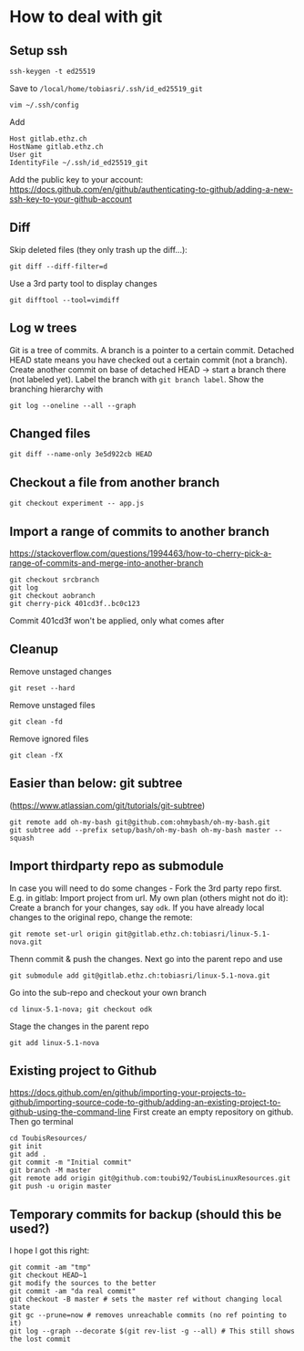 # How to deal with git

## Setup ssh
	ssh-keygen -t ed25519
	
Save to `/local/home/tobiasri/.ssh/id_ed25519_git`

	vim ~/.ssh/config
	
Add

	Host gitlab.ethz.ch
	HostName gitlab.ethz.ch
	User git
	IdentityFile ~/.ssh/id_ed25519_git

Add the public key to your account: 
https://docs.github.com/en/github/authenticating-to-github/adding-a-new-ssh-key-to-your-github-account

## Diff
Skip deleted files (they only trash up the diff...):

	git diff --diff-filter=d

Use a 3rd party tool to display changes

	git difftool --tool=vimdiff
	
## Log w trees
Git is a tree of commits.
A branch is a pointer to a certain commit.
Detached HEAD state means you have checked out a certain commit (not a branch).
Create another commit on base of detached HEAD -> start a branch there (not labeled yet). 
Label the branch with `git branch label`.
Show the branching hierarchy with

	git log --oneline --all --graph
	
## Changed files

	git diff --name-only 3e5d922cb HEAD

## Checkout a file from another branch

	git checkout experiment -- app.js
	
## Import a range of commits to another branch
https://stackoverflow.com/questions/1994463/how-to-cherry-pick-a-range-of-commits-and-merge-into-another-branch

	git checkout srcbranch
	git log
	git checkout aobranch
	git cherry-pick 401cd3f..bc0c123
	
Commit 401cd3f won't be applied, only what comes after

## Cleanup
Remove unstaged changes

	git reset --hard
	
Remove unstaged files

	git clean -fd
	
Remove ignored files

	git clean -fX

## Easier than below: git subtree
(https://www.atlassian.com/git/tutorials/git-subtree)

	git remote add oh-my-bash git@github.com:ohmybash/oh-my-bash.git
	git subtree add --prefix setup/bash/oh-my-bash oh-my-bash master --squash

## Import thirdparty repo as submodule
In case you will need to do some changes - Fork the 3rd party repo first.
E.g. in gitlab: Import project from url.
My own plan (others might not do it): Create a branch for your changes, say `odk`.
If you have already local changes to the original repo, change the remote:

	git remote set-url origin git@gitlab.ethz.ch:tobiasri/linux-5.1-nova.git
	
Thenn commit & push the changes.
Next go into the parent repo and use 

	git submodule add git@gitlab.ethz.ch:tobiasri/linux-5.1-nova.git
	
Go into the sub-repo and checkout your own branch

	cd linux-5.1-nova; git checkout odk
	
Stage the changes in the parent repo

	git add linux-5.1-nova

## Existing project to Github
https://docs.github.com/en/github/importing-your-projects-to-github/importing-source-code-to-github/adding-an-existing-project-to-github-using-the-command-line
First create an empty repository on github. Then go terminal

	cd ToubisResources/
	git init
	git add .
	git commit -m "Initial commit"
	git branch -M master
	git remote add origin git@github.com:toubi92/ToubisLinuxResources.git
	git push -u origin master

## Temporary commits for backup (should this be used?)
I hope I got this right:

	git commit -am "tmp"
	git checkout HEAD~1
	git modify the sources to the better
	git commit -am "da real commit"
	git checkout -B master # sets the master ref without changing local state
	git gc --prune=now # removes unreachable commits (no ref pointing to it)
	git log --graph --decorate $(git rev-list -g --all) # This still shows the lost commit
